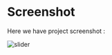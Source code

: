 # Screenshot
Here we have project screenshot :

![slider](https://github.com/akiferenw/slider/assets/120742728/61b93e45-c7ac-40c5-80dd-c32c21d145a1)
